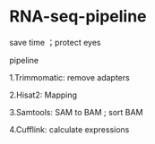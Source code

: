 # RNA-seq-pipeline
save time ；protect eyes

pipeline

1.Trimmomatic: remove adapters

2.Hisat2:  Mapping  

3.Samtools: SAM to BAM ; sort BAM

4.Cufflink: calculate expressions
